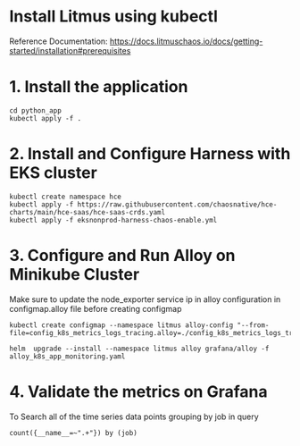 # Install Litmus using kubectl
Reference Documentation: 
    https://docs.litmuschaos.io/docs/getting-started/installation#prerequisites


# 1. Install the application  

    cd python_app
    kubectl apply -f .

# 2. Install and Configure Harness with EKS cluster

    kubectl create namespace hce
    kubectl apply -f https://raw.githubusercontent.com/chaosnative/hce-charts/main/hce-saas/hce-saas-crds.yaml
    kubectl apply -f eksnonprod-harness-chaos-enable.yml

# 3. Configure and Run Alloy on Minikube Cluster

Make sure to update the node_exporter service ip in alloy configuration in configmap.alloy file before creating configmap

    kubectl create configmap --namespace litmus alloy-config "--from-file=config_k8s_metrics_logs_tracing.alloy=./config_k8s_metrics_logs_tracing.alloy"

    helm  upgrade --install --namespace litmus alloy grafana/alloy -f alloy_k8s_app_monitoring.yaml

# 4. Validate the metrics on Grafana
To Search all of the time series data points grouping by job  in query  

    count({__name__=~".+"}) by (job)